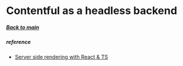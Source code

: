 # Contentful as a headless backend
##### [Back to main](../README.md)

##### reference
* [Server side rendering with React & TS](https://medium.com/atticus-engineering/server-side-rendering-with-react-and-typescript-8cebb4400b3c)